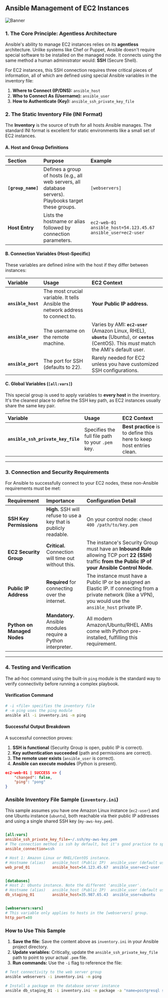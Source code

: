 ## Ansible Management of EC2 Instances

<img src="https://github.com/bhuvan-raj/Ansible-Zero-to-Hero/blob/main/assets/ec2.png" alt="Banner" />


### 1\. The Core Principle: Agentless Architecture

Ansible's ability to manage EC2 instances relies on its **agentless** architecture. Unlike systems like Chef or Puppet, Ansible doesn't require special software to be installed on the managed node. It connects using the same method a human administrator would: **SSH** (Secure Shell).

For EC2 instances, this SSH connection requires three critical pieces of information, all of which are defined using special Ansible variables in the inventory file:

1.  **Where to Connect (IP/DNS):** `ansible_host`
2.  **Who to Connect As (Username):** `ansible_user`
3.  **How to Authenticate (Key):** `ansible_ssh_private_key_file`

### 2\. The Static Inventory File (INI Format)

The **Inventory** is the source of truth for all hosts Ansible manages. The standard INI format is excellent for static environments like a small set of EC2 instances.

#### A. Host and Group Definitions

| Section | Purpose | Example |
| :--- | :--- | :--- |
| **`[group_name]`** | Defines a group of hosts (e.g., all web servers, all database servers). Playbooks target these groups. | `[webservers]` |
| **Host Entry** | Lists the hostname or alias followed by connection parameters. | `ec2-web-01 ansible_host=54.123.45.67 ansible_user=ec2-user` |

#### B. Connection Variables (Host-Specific)

These variables are defined inline with the host if they differ between instances:

| Variable | Usage | EC2 Context |
| :--- | :--- | :--- |
| **`ansible_host`** | The most crucial variable. It tells Ansible the network address to connect to. | **Your Public IP address.** |
| **`ansible_user`** | The username on the remote machine. | Varies by AMI: **`ec2-user`** (Amazon Linux, RHEL), **`ubuntu`** (Ubuntu), or **`centos`** (CentOS). This *must* match the AMI's default user. |
| **`ansible_port`** | The port for SSH (defaults to 22). | Rarely needed for EC2 unless you have customized SSH configurations. |

#### C. Global Variables (`[all:vars]`)

This special group is used to apply variables to **every host** in the inventory. It's the cleanest place to define the SSH key path, as EC2 instances usually share the same key pair.

| Variable | Usage | EC2 Context |
| :--- | :--- | :--- |
| **`ansible_ssh_private_key_file`** | Specifies the full file path to your `.pem` key. | **Best practice** is to define this here to keep host entries clean. |

-----

### 3\. Connection and Security Requirements

For Ansible to successfully connect to your EC2 nodes, these non-Ansible requirements must be met:

| Requirement | Importance | Configuration Detail |
| :--- | :--- | :--- |
| **SSH Key Permissions** | **High.** SSH will refuse to use a key that is publicly readable. | On your control node: `chmod 400 /path/to/key.pem` |
| **EC2 Security Group** | **Critical.** Connection will time out without this. | The instance's Security Group must have an **Inbound Rule** allowing TCP port **22 (SSH)** traffic **from the Public IP of your Ansible Control Node.** |
| **Public IP Address** | **Required** for connecting over the internet. | The instance must have a Public IP or be assigned an Elastic IP. If connecting from a private network (like a VPN), you would use the `ansible_host` private IP. |
| **Python on Managed Nodes** | **Mandatory.** Ansible modules require a Python interpreter. | All modern Amazon/Ubuntu/RHEL AMIs come with Python pre-installed, fulfilling this requirement. |

-----

### 4\. Testing and Verification

The ad-hoc command using the built-in `ping` module is the standard way to verify connectivity before running a complex playbook.

#### Verification Command

```bash
# -i <file> specifies the inventory file
# -m ping uses the ping module
ansible all -i inventory.ini -m ping
```

#### Successful Output Breakdown

A successful connection proves:

1.  **SSH is functional** (Security Group is open, public IP is correct).
2.  **Key authentication succeeded** (path and permissions are correct).
3.  **The remote user exists** (`ansible_user` is correct).
4.  **Ansible can execute modules** (Python is present).

<!-- end list -->

```json
ec2-web-01 | SUCCESS => {
    "changed": false,
    "ping": "pong" 
}
```


### Ansible Inventory File Sample (`inventory.ini`)

This sample assumes you have one Amazon Linux instance (`ec2-user`) and one Ubuntu instance (`ubuntu`), both reachable via their public IP addresses and using a single shared SSH key (`my-aws-key.pem`).

```ini

[all:vars]
ansible_ssh_private_key_file=~/.ssh/my-aws-key.pem
# The connection method is ssh by default, but it's good practice to specify.
ansible_connection=ssh

# Host 1: Amazon Linux or RHEL/CentOS instance.
# Hostname (alias)   ansible_host (Public IP)  ansible_user (default user)
web_prod_01          ansible_host=54.123.45.67  ansible_user=ec2-user


[databases]
# Host 2: Ubuntu instance. Note the different 'ansible_user'.
# Hostname (alias)   ansible_host (Public IP)  ansible_user (default user)
db_staging_01        ansible_host=35.987.65.43  ansible_user=ubuntu


[webservers:vars]
# This variable only applies to hosts in the [webservers] group.
http_port=80
```

### How to Use This Sample

1.  **Save the file:** Save the content above as `inventory.ini` in your Ansible project directory.
2.  **Update variables:** Critically, update the `ansible_ssh_private_key_file` path to point to your actual `.pem` file.
3.  **Run commands:** Use the `-i` flag to reference the file:

<!-- end list -->

```bash
# Test connectivity to the web server group
ansible webservers -i inventory.ini -m ping

# Install a package on the database server instance
ansible db_staging_01 -i inventory.ini -m package -a "name=postgresql state=latest" --become
```
